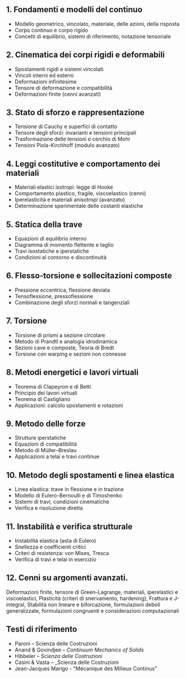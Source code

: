

## 1. Fondamenti e modelli del continuo

- Modello geometrico, vincolato, materiale, delle azioni, della risposta
- Corpo continuo e corpo rigido
- Concetti di equilibrio, sistemi di riferimento, notazione tensoriale

## 2. Cinematica dei corpi rigidi e deformabili

- Spostamenti rigidi e sistemi vincolati
- Vincoli interni ed esterni
- Deformazioni infinitesime
- Tensore di deformazione e compatibilità
- Deformazioni finite (cenni avanzati)

## 3. Stato di sforzo e rappresentazione

- Tensione di Cauchy e superfici di contatto
- Tensore degli sforzi: invarianti e tensioni principali
- Trasformazione delle tensioni e cerchio di Mohr
- Tensioni Piola-Kirchhoff (modulo avanzato)

## 4. Leggi costitutive e comportamento dei materiali

- Materiali elastici isotropi: legge di Hooke
- Comportamento plastico, fragile, viscoelastico (cenni)
- Iperelasticità e materiali anisotropi (avanzato)
- Determinazione sperimentale delle costanti elastiche

## 5. Statica della trave

- Equazioni di equilibrio interno
- Diagramma di momento flettente e taglio
- Travi isostatiche e iperstatiche
- Condizioni al contorno e discontinuità

## 6. Flesso-torsione e sollecitazioni composte

- Pressione eccentrica, flessione deviata
- Tensoflessione, pressoflessione
- Combinazione degli sforzi normali e tangenziali

## 7. Torsione

- Torsione di prismi a sezione circolare
- Metodo di Prandtl e analogia idrodinamica
- Sezioni cave e composte, Teoria di Bredt
- Torsione con warping e sezioni non connesse

## 8. Metodi energetici e lavori virtuali

- Teorema di Clapeyron e di Betti
- Principio dei lavori virtuali
- Teorema di Castigliano
- Applicazioni: calcolo spostamenti e rotazioni

## 9. Metodo delle forze

- Strutture iperstatiche
- Equazioni di compatibilità
- Metodo di Müller–Breslau
- Applicazioni a telai e travi continue

## 10. Metodo degli spostamenti e linea elastica

- Linea elastica: trave in flessione e in trazione
- Modello di Eulero-Bernoulli e di Timoshenko
- Sistemi di travi, condizioni cinematiche
- Verifica e risoluzione diretta

## 11. Instabilità e verifica strutturale

- Instabilità elastica (asta di Eulero)
- Snellezza e coefficienti critici
- Criteri di resistenza: von Mises, Tresca
- Verifica di travi e telai in esercizio

## 12. **Cenni su argomenti avanzati.** 
Deformazioni finite, tensore di Green–Lagrange, materiali, iperelastici e viscoelastici, Plasticità (criteri di snervamento, hardening), Frattura e J-integral, Stabilità non lineare e biforcazione, formulazioni deboli generalizzate, formulazioni congruenti e considerazioni computazionali


## Testi di riferimento

- Paroni – Scienza delle Costruzioni
- Anand & Govindjee – _Continuum Mechanics of Solids_
- Hibbeler – _Scienza delle Costruzioni_
- Casini & Vasta – _Scienza delle Costruzioni
- Jean-Jacques Marigo - "Mécanique des Milieux Continus"


